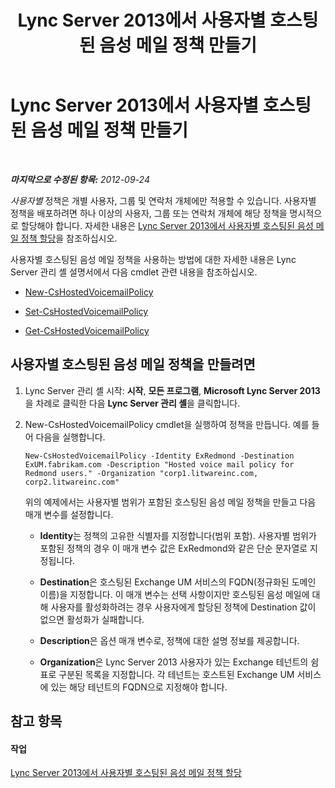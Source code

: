 ﻿---
title: Lync Server 2013에서 사용자별 호스팅된 음성 메일 정책 만들기
TOCTitle: Lync Server 2013에서 사용자별 호스팅된 음성 메일 정책 만들기
ms:assetid: 39018a7c-e0c3-46a2-be4e-05604ec67a50
ms:mtpsurl: https://technet.microsoft.com/ko-kr/library/Gg425867(v=OCS.15)
ms:contentKeyID: 49303329
ms.date: 08/10/2015
mtps_version: v=OCS.15
ms.translationtype: HT
---

# Lync Server 2013에서 사용자별 호스팅된 음성 메일 정책 만들기

 

_**마지막으로 수정된 항목:** 2012-09-24_

*사용자별* 정책은 개별 사용자, 그룹 및 연락처 개체에만 적용할 수 있습니다. 사용자별 정책을 배포하려면 하나 이상의 사용자, 그룹 또는 연락처 개체에 해당 정책을 명시적으로 할당해야 합니다. 자세한 내용은 [Lync Server 2013에서 사용자별 호스팅된 음성 메일 정책 할당](lync-server-2013-assign-a-per-user-hosted-voice-mail-policy.md)을 참조하십시오.

사용자별 호스팅된 음성 메일 정책을 사용하는 방법에 대한 자세한 내용은 Lync Server 관리 셸 설명서에서 다음 cmdlet 관련 내용을 참조하십시오.

  - [New-CsHostedVoicemailPolicy](https://docs.microsoft.com/en-us/powershell/module/skype/New-CsHostedVoicemailPolicy)

  - [Set-CsHostedVoicemailPolicy](https://docs.microsoft.com/en-us/powershell/module/skype/Set-CsHostedVoicemailPolicy)

  - [Get-CsHostedVoicemailPolicy](https://docs.microsoft.com/en-us/powershell/module/skype/Get-CsHostedVoicemailPolicy)

## 사용자별 호스팅된 음성 메일 정책을 만들려면

1.  Lync Server 관리 셸 시작: **시작**, **모든 프로그램**, **Microsoft Lync Server 2013**을 차례로 클릭한 다음 **Lync Server 관리 셸**을 클릭합니다.

2.  New-CsHostedVoicemailPolicy cmdlet을 실행하여 정책을 만듭니다. 예를 들어 다음을 실행합니다.
    
        New-CsHostedVoicemailPolicy -Identity ExRedmond -Destination ExUM.fabrikam.com -Description "Hosted voice mail policy for Redmond users." -Organization "corp1.litwareinc.com, corp2.litwareinc.com"
    
    위의 예제에서는 사용자별 범위가 포함된 호스팅된 음성 메일 정책을 만들고 다음 매개 변수를 설정합니다.
    
      - **Identity**는 정책의 고유한 식별자를 지정합니다(범위 포함). 사용자별 범위가 포함된 정책의 경우 이 매개 변수 값은 ExRedmond와 같은 단순 문자열로 지정됩니다.
    
      - **Destination**은 호스팅된 Exchange UM 서비스의 FQDN(정규화된 도메인 이름)을 지정합니다. 이 매개 변수는 선택 사항이지만 호스팅된 음성 메일에 대해 사용자를 활성화하려는 경우 사용자에게 할당된 정책에 Destination 값이 없으면 활성화가 실패합니다.
    
      - **Description**은 옵션 매개 변수로, 정책에 대한 설명 정보를 제공합니다.
    
      - **Organization**은 Lync Server 2013 사용자가 있는 Exchange 테넌트의 쉼표로 구분된 목록을 지정합니다. 각 테넌트는 호스트된 Exchange UM 서비스에 있는 해당 테넌트의 FQDN으로 지정해야 합니다.

## 참고 항목

#### 작업

[Lync Server 2013에서 사용자별 호스팅된 음성 메일 정책 할당](lync-server-2013-assign-a-per-user-hosted-voice-mail-policy.md)


